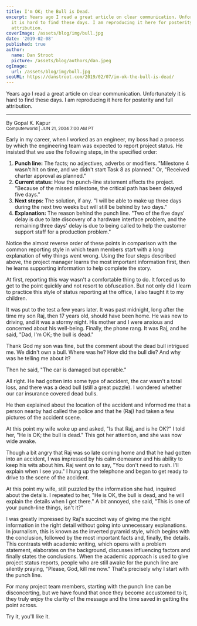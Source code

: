 ```yaml
---
title: I'm OK; the Bull is Dead.
excerpt: Years ago I read a great article on clear communication. Unfortunately
  it is hard to find these days. I am reproducing it here for posterity and full
  attribution.
coverImage: /assets/blog/img/bull.jpg
date: '2019-02-08'
published: true
author:
  name: Dan Stroot
  picture: /assets/blog/authors/dan.jpeg
ogImage:
  url: /assets/blog/img/bull.jpg
seoURL: https://danstroot.com/2019/02/07/im-ok-the-bull-is-dead/
---
```


Years ago I read a great article on clear communication. Unfortunately it is hard to find these days. I am reproducing it here for posterity and full attribution.

---

By Gopal K. Kapur<br/>
<small>Computerworld | JUN 21, 2004 7:00 AM PT</small>

Early in my career, when I worked as an engineer, my boss had a process by which the engineering team was expected to report project status. He insisted that we use the following steps, in the specified order:

1. **Punch line:** The facts; no adjectives, adverbs or modifiers. "Milestone 4 wasn't hit on time, and we didn't start Task 8 as planned." Or, "Received charter approval as planned."
2. **Current status:** How the punch-line statement affects the project. "Because of the missed milestone, the critical path has been delayed five days."
3. **Next steps:** The solution, if any. "I will be able to make up three days during the next two weeks but will still be behind by two days."
4. **Explanation:** The reason behind the punch line. "Two of the five days' delay is due to late discovery of a hardware interface problem, and the remaining three days' delay is due to being called to help the customer support staff for a production problem."

Notice the almost reverse order of these points in comparison with the common reporting style in which team members start with a long explanation of why things went wrong. Using the four steps described above, the project manager learns the most important information first, then he learns supporting information to help complete the story.

At first, reporting this way wasn't a comfortable thing to do. It forced us to get to the point quickly and not resort to obfuscation. But not only did I learn to practice this style of status reporting at the office, I also taught it to my children.

It was put to the test a few years later. It was past midnight, long after the time my son Raj, then 17 years old, should have been home. He was new to driving, and it was a stormy night. His mother and I were anxious and concerned about his well-being. Finally, the phone rang. It was Raj, and he said, "Dad, I'm OK; the bull is dead."

Thank God my son was fine, but the comment about the dead bull intrigued me. We didn't own a bull. Where was he? How did the bull die? And why was he telling me about it?

Then he said, "The car is damaged but operable."

All right. He had gotten into some type of accident, the car wasn't a total loss, and there was a dead bull (still a great puzzle). I wondered whether our car insurance covered dead bulls.

He then explained about the location of the accident and informed me that a person nearby had called the police and that he (Raj) had taken a few pictures of the accident scene.

At this point my wife woke up and asked, "Is that Raj, and is he OK?" I told her, "He is OK; the bull is dead." This got her attention, and she was now wide awake.

Though a bit angry that Raj was so late coming home and that he had gotten into an accident, I was impressed by his calm demeanor and his ability to keep his wits about him. Raj went on to say, "You don't need to rush. I'll explain when I see you." I hung up the telephone and began to get ready to drive to the scene of the accident.

At this point my wife, still puzzled by the information she had, inquired about the details. I repeated to her, "He is OK, the bull is dead, and he will explain the details when I get there." A bit annoyed, she said, "This is one of your punch-line things, isn't it?"

I was greatly impressed by Raj's succinct way of giving me the right information in the right detail without going into unnecessary explanations. In journalism, this is known as the inverted pyramid style, which begins with the conclusion, followed by the most important facts and, finally, the details. This contrasts with academic writing, which opens with a problem statement, elaborates on the background, discusses influencing factors and finally states the conclusions. When the academic approach is used to give project status reports, people who are still awake for the punch line are silently praying, "Please, God, kill me now." That's precisely why I start with the punch line.

For many project team members, starting with the punch line can be disconcerting, but we have found that once they become accustomed to it, they truly enjoy the clarity of the message and the time saved in getting the point across.

Try it, you'll like it.
